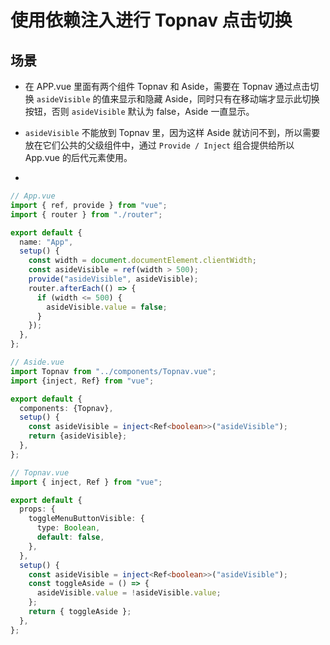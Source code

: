 # 使用依赖注入进行 Topnav 点击切换
## 场景
- 在 APP.vue 里面有两个组件 Topnav 和 Aside，需要在 Topnav 通过点击切换 `asideVisible` 的值来显示和隐藏 Aside，同时只有在移动端才显示此切换按钮，否则 `asideVisible` 默认为 false，Aside 一直显示。

- `asideVisible` 不能放到 Topnav 里，因为这样 Aside 就访问不到，所以需要放在它们公共的父级组件中，通过 `Provide / Inject` 组合提供给所以 App.vue 的后代元素使用。
- 
```ts
// App.vue
import { ref, provide } from "vue";
import { router } from "./router";

export default {
  name: "App",
  setup() {
    const width = document.documentElement.clientWidth;
    const asideVisible = ref(width > 500);
    provide("asideVisible", asideVisible);
    router.afterEach(() => {
      if (width <= 500) {
        asideVisible.value = false;
      }
    });
  },
};
```
```ts
// Aside.vue
import Topnav from "../components/Topnav.vue";
import {inject, Ref} from "vue";

export default {
  components: {Topnav},
  setup() {
    const asideVisible = inject<Ref<boolean>>("asideVisible");
    return {asideVisible};
  },
};
```
```ts
// Topnav.vue
import { inject, Ref } from "vue";

export default {
  props: {
    toggleMenuButtonVisible: {
      type: Boolean,
      default: false,
    },
  },
  setup() {
    const asideVisible = inject<Ref<boolean>>("asideVisible");
    const toggleAside = () => {
      asideVisible.value = !asideVisible.value;
    };
    return { toggleAside };
  },
};
```
